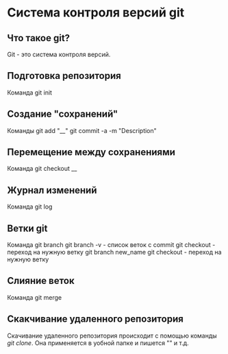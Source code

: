 # Система контроля версий git

## Что такое git?
Git - это система контроля версий.
## Подготовка репозитория
Команда git init
## Создание "сохранений"
Команды git add "__"
git commit -a -m "Description"
## Перемещение между сохранениями
Команда git checkout __
## Журнал изменений
Команда git log
## Ветки git
Команда git branch
git branch -v - список веток с commit
git checkout - переход на нужную ветку
git branch new_name
git checkout - переход на нужную ветку
## Слияние веток
Команда git merge
## Скакчивание удаленного репозитория
Скачивание удаленного репозитория происходит с помощью команды *git clone*. Она применяется в уобной папке и пишется "" и т.д.
